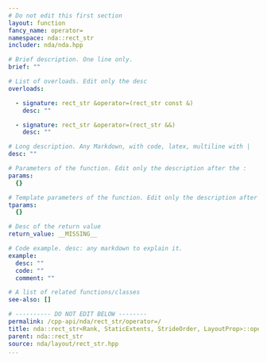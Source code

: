 ```yaml
---
# Do not edit this first section
layout: function
fancy_name: operator=
namespace: nda::rect_str
includer: nda/nda.hpp

# Brief description. One line only.
brief: ""

# List of overloads. Edit only the desc
overloads:

  - signature: rect_str &operator=(rect_str const &)
    desc: ""

  - signature: rect_str &operator=(rect_str &&)
    desc: ""

# Long description. Any Markdown, with code, latex, multiline with |
desc: ""

# Parameters of the function. Edit only the description after the :
params:
  {}

# Template parameters of the function. Edit only the description after the :
tparams:
  {}

# Desc of the return value
return_value: __MISSING__

# Code example. desc: any markdown to explain it.
example:
  desc: ""
  code: ""
  comment: ""

# A list of related functions/classes
see-also: []

# ---------- DO NOT EDIT BELOW --------
permalink: /cpp-api/nda/rect_str/operator=/
title: nda::rect_str<Rank, StaticExtents, StrideOrder, LayoutProp>::operator=
parent: nda::rect_str
source: nda/layout/rect_str.hpp
...
```


